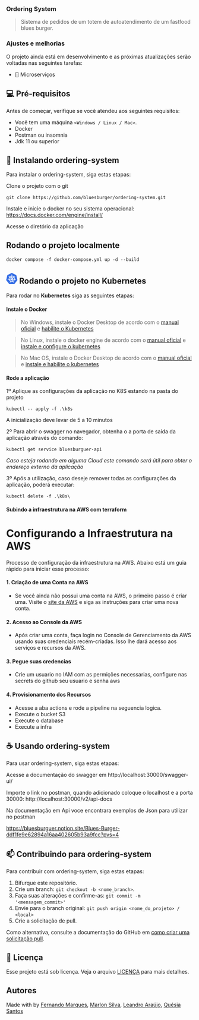 ### Ordering System

> Sistema de pedidos de um totem de autoatendimento de um fastfood blues burger.

### Ajustes e melhorias

O projeto ainda está em desenvolvimento e as próximas atualizações serão voltadas nas seguintes tarefas:

- [] Microserviços


## 💻 Pré-requisitos

Antes de começar, verifique se você atendeu aos seguintes requisitos:

* Você tem uma máquina `<Windows / Linux / Mac>`.
* Docker
* Postman ou insomnia
* Jdk 11 ou superior

## 🚀 Instalando ordering-system

Para instalar o ordering-system, siga estas etapas:

Clone o projeto com o git

```
git clone https://github.com/bluesburger/ordering-system.git
```

Instale e inicie o docker no seu sistema operacional: https://docs.docker.com/engine/install/

Acesse o diretório da aplicação


## Rodando o projeto localmente
```
docker compose -f docker-compose.yml up -d --build
```


## <img src="https://github.com/kubernetes/kubernetes/raw/master/logo/logo.png" width="30"> Rodando o projeto no Kubernetes

Para rodar no **Kubernetes** siga as seguintes etapas:

#### Instale o Docker

> No Windows, instale o Docker Desktop de acordo com o [manual oficial](https://docs.docker.com/desktop/install/windows-install/) e [habilite o Kubernetes](https://docs.docker.com/desktop/kubernetes/)

> No Linux, instale o docker engine de acordo com o [manual oficial](https://docs.docker.com/engine/install/) e [instale e configure o kubernetes](https://kubernetes.io/docs/tasks/tools/install-kubectl-linux/)

> No Mac OS, instale o Docker Desktop de acordo com o [manual oficial](https://docs.docker.com/desktop/install/mac-install/) e [instale e habilite o kubernetes](https://docs.docker.com/desktop/kubernetes/)

#### Rode a aplicação

1º Aplique as configurações da aplicação no K8S estando na pasta do projeto
```shell
kubectl -- apply -f .\k8s
```
A inicialização deve levar de 5 a 10 minutos

2º Para abrir o swagger no navegador, obtenha o a porta de saída da aplicação através do comando:

```shell
kubectl get service bluesburguer-api
```
_Caso esteja rodando em alguma Cloud este comando será útil para obter o endereço externo da aplicação_

3º Após a utilização, caso deseje remover todas as configurações da aplicação, poderá executar:
```shell
kubectl delete -f .\k8s\
```

#### Subindo a infraestrutura na AWS com terraform

# Configurando a Infraestrutura na AWS

Processo de configuração da infraestrutura na AWS. Abaixo está um guia rápido para iniciar esse processo:

#### 1. Criação de uma Conta na AWS
- Se você ainda não possui uma conta na AWS, o primeiro passo é criar uma. Visite o [site da AWS](https://aws.amazon.com/) e siga as instruções para criar uma nova conta.

#### 2. Acesso ao Console da AWS
- Após criar uma conta, faça login no Console de Gerenciamento da AWS usando suas credenciais recém-criadas. Isso lhe dará acesso aos serviços e recursos da AWS.

#### 3. Pegue suas credencias
- Crie um usuario no IAM com as permições necessarias, configure nas secrets do github seu usuario e senha aws

#### 4. Provisionamento dos Recursos
- Acesse a aba actions e rode a pipeline na seguencia logica.
- Execute o bucket S3
- Execute o database
- Execute a infra


## ☕ Usando ordering-system

Para usar ordering-system, siga estas etapas:

Acesse a documentação do swagger em http://localhost:30000/swagger-ui/

Importe o link no postman, quando adicionado coloque o localhost e a porta 30000: http://localhost:30000/v2/api-docs

Na documentação em Api voce encontrara exemplos de Json para utilizar no postman

https://bluesburguer.notion.site/Blues-Burger-ddf1fe9e62894a16aa402605b93a9fcc?pvs=4


## 📫 Contribuindo para ordering-system

Para contribuir com ordering-system, siga estas etapas:

1. Bifurque este repositório.
2. Crie um branch: `git checkout -b <nome_branch>`.
3. Faça suas alterações e confirme-as: `git commit -m '<mensagem_commit>'`
4. Envie para o branch original: `git push origin <nome_do_projeto> / <local>`
5. Crie a solicitação de pull.

Como alternativa, consulte a documentação do GitHub em [como criar uma solicitação pull](https://help.github.com/en/github/collaborating-with-issues-and-pull-requests/creating-a-pull-request).


## 📝 Licença

Esse projeto está sob licença. Veja o arquivo [LICENÇA](LICENSE.md) para mais detalhes.

## Autores
Made with by  [Fernando Marques](https://www.linkedin.com/in/fernando-pozo-marques-junior/), [Marlon Silva](https://www.linkedin.com/in/marlon-silva-43075a184/), [Leandro Araújo](https://www.linkedin.com/in/leandroaraujo-sp), [Quésia Santos
](https://www.linkedin.com/in/quesiasts/)
